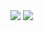 <img src="https://github-readme-stats.vercel.app/api/?username=BielMaxBR&theme=nightowl&hide_title=true">

<img src="https://github-readme-stats.vercel.app/api/top-langs/?username=BielMaxBR&langs_count=5&theme=nightowl&hide=css">

